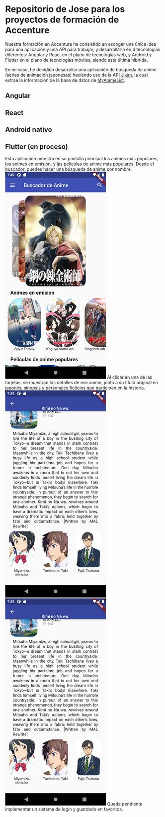 # Repositorio de Jose para los proyectos de formación de Accenture
Nuestra formación en Accenture ha consistido en escoger una única idea para una aplicación y una API para trabajar, y desarrollarla en 4 tecnologías diferentes: Angular y React en el plano de tecnologías web, y Android y Flutter en el plano de tecnologías móviles, siendo esta última híbirida.

En mi caso, he decidido desarrollar una aplicación de búsqueda de anime (series de animación japonesas) haciéndo uso de la API [Jikan](https://jikan.moe/), la cual extrae la información de la base de datos de [MyAnimeList](https://myanimelist.net/).

## Angular

## React

## Android nativo

## Flutter (en proceso)
Esta aplicación muestra en su pantalla principal los animes más populares, los animes en emisión, y las películas de anime más populares. Desde el buscador, puedes hacer una búsqueda de anime por nombre.
 ![Esta es una imagen](/ImagenesDemo/Flutter/Flutter00.png) 
Al clicar en una de las tarjetas, se muestran los detalles de ese anime, junto a su título original en japonés, sinopsis y personajes ficticios que participan en la historia.
 ![Esta es una imagen](/ImagenesDemo/Flutter/Flutter02.png) ![Esta es una imagen](/ImagenesDemo/Flutter/Flutter03.png)
Queda pendiente implementar un sistema de login y guardado en favoritos.


